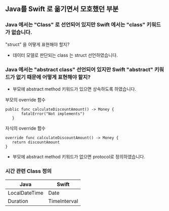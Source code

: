 ## Java를 Swift 로 옮기면서 모호했던 부분

### Java 에서는 "Class" 로 선언되어 있지만 Swift 에서는 "class" 키워드가 없습니다.
"struct" 을 어떻게 표현해야 할지?

- 데이터 모델로 판단되는 class 는 struct 선언하였습니다.

### Java 에서는 "abstract class" 선언되어 있지만 Swift "abstract" 키워드가 없기 때문에 어떻게 표현해야 할지? 
 - 부모에 abstract method 키워드가 있으면 상속하도록 하였습니다.
 
 부모의 override 함수
 ```
 public func calculateDiscountAmount() -> Money {
        fatalError("Not implements")
    }
 ```

자식의 override 함수
 ```
override func calculateDiscountAmount() -> Money {
    return discountAmount
}
 ```

 - 부모에 abstract method 키워드가 없으면 protocol로 정의하였습니다.

### 시간 관련 Class 정의 

| Java          | Swift        |
|---------------|--------------|
| LocalDateTime | Date         |
| Duration      | TimeInterval |
